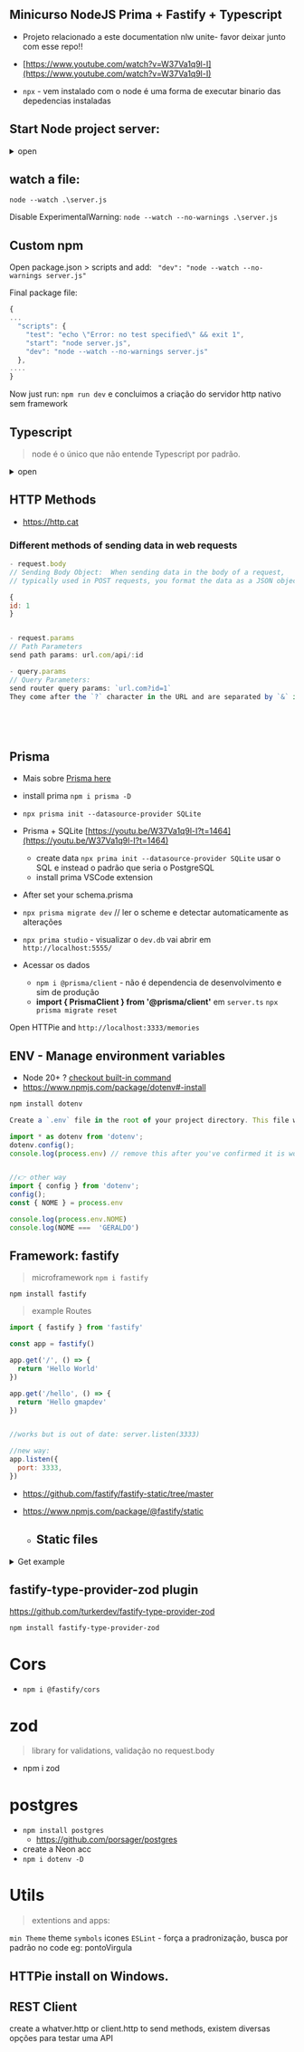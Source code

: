 ## Minicurso NodeJS  Prima + Fastify + Typescript


- Projeto relacionado a este documentation nlw unite- favor deixar junto com esse repo!!

- [https://www.youtube.com/watch?v=W37Va1q9l-I](https://www.youtube.com/watch?v=W37Va1q9l-I)


- `npx` - vem instalado com o node é uma forma de executar binario das depedencias instaladas

## Start Node project server:

<details>
<summary>open</summary>


- mkdir create a directory:
- cd <directory>
- use `code .` to open this `<directory in VSCODE>`
- start project: `npm init -y` -y para não fazer perguntas
- create a /src/server.js

Apenas o code abaixo vai gerar um erro de **import statement outside a module**

```js
import { createServer } from 'node:http'

const server = createServer(() => {
  console.log(`Hello`)
})

server.listen(3333)
```

open package.json e add `"type": "module"`

- Now run: `node server.js`
  no browser não vai carregar nada, porém observer a mensagem do console no terminal

```js
import { createServer } from 'node:http'

const server = createServer((resquest, response) => {
  console.log(`Hello`)

  response.write('Oi') //escreve a msn na tela
  return response.end() //finaliza a requisicao, evitando o loop
})

server.listen(3333)
```

Another minimalist way read html file

```js
import { createServer } from 'node:http'
import { readFile } from 'node:fs'

// Read the HTML file

const home = readFile('index.html', 'utf-8', (err, data) => {
  if (err) {
    console.error('Error reading HTML file:', err)
    return
  }
  startServer(data)
})

console.log(home)

// Function to start the server
function startServer(htmlContent) {
  const server = createServer((req, res) => {
    res.statusCode = 200
    res.setHeader('Content-Type', 'text/html')
    res.end(htmlContent)
  })

  server.listen(5555, () => {
    console.log('Server is running on port 5555')
  })
}
```

</details> 

## watch a file:

`node --watch .\server.js`

Disable ExperimentalWarning: `node --watch --no-warnings .\server.js`

## Custom npm

Open package.json > scripts and add:
` "dev": "node --watch --no-warnings server.js"`

Final package file:

```js
{
...
  "scripts": {
    "test": "echo \"Error: no test specified\" && exit 1",
    "start": "node server.js",
    "dev": "node --watch --no-warnings server.js"
  },
....
}
```

Now just run: `npm run dev` e concluimos a criação do servidor http nativo sem framework

## Typescript

> node é o único que não entende Typescript por padrão.

<details>
<summary>open</summary>


- **typescript**

  - `npm i typescript -D`
  - `-D` significa que se trata de uma dependencia a ser usada somente em ambiente de desenvolvimento, que quando estiver no ar em produção, essa dependencia vai ser inútil, considerando que o Node não entende Typescript, é preciso converter o code para Javascript no momento que for fazer deploy do app. Resumindo o TS não vai ser útil em production

- **@types/node**

  - `npm i @types/node -D` oferece habilidade para o TS endender que está dentro de um projeto Node e assim endender algumas coisas Global como a variável process.
  - `npx tsc --init` - create `tsconfig.json`
  - Go to https://github.com/tsconfig/bases?tab=readme-ov-file choose Node version and copy configs to tsconfig.json or install it copy and paste in all `tsconfig.json`
  - Manual run!
  - now just add a `"include": ["src"]` where is .ts files, but de modo geral tudo que é .ts vai ser convervito para .js.
    - now convert .ts to .js with `npx tsc`
    - now run with node this .js file

- tsx

  - `npm i tsx -D` - como o Node não entende ts, o tsx automatiza de ts para js e roda.
  - if you don't have create a `src/server.ts`
  - run: `npx tsx src/server.ts` remember `run binary - what binary - path to file
  - run & watch: `npx tsx watch src/server.ts`

- npm custom

  - short command add in <ins>package.json:</ins> não precisa adicionar npx do inicio
    `"dev": "tsx ./src/server.ts"`
  - watch mode add in **package.json**:` "dev": "tsx watch ./src/server.ts"`

- single command install typescript, @types and tsx: `npm i typescript @types/node tsx -D`

</details>


## HTTP Methods

- https://http.cat

### Different methods of sending data in web requests

```js
- request.body
// Sending Body Object:  When sending data in the body of a request,
// typically used in POST requests, you format the data as a JSON object.

{
id: 1
}


- request.params
// Path Parameters
send path params: url.com/api/:id

- query.params
// Query Parameters:
send router query params: `url.com?id=1`
They come after the `?` character in the URL and are separated by `&` if there are multiple parameters






```


## Prisma

- Mais sobre [Prisma here](https://www.youtube.com/watch?v=uApCW1gcpdE)

- install prima `npm i prisma -D` 
- `npx prisma init --datasource-provider SQLite`

- Prisma + SQLite [https://youtu.be/W37Va1q9l-I?t=1464](https://youtu.be/W37Va1q9l-I?t=1464) 


  - create data `npx prima init --datasource-provider SQLite` usar o SQL e instead o padrão que seria o PostgreSQL
  - install prima VSCode extension

- After set your schema.prisma
- `npx prisma migrate dev` // ler o scheme e detectar automaticamente as alterações
- `npx prima studio` - visualizar o `dev.db` vai abrir em `http://localhost:5555/`

- Acessar os dados
  - `npm i @prisma/client` - não é dependencia de desenvolvimento e sim de produção
  - **import { PrismaClient } from '@prisma/client'** em `server.ts`
    `npx prisma migrate reset`

Open HTTPie and `http://localhost:3333/memories`


## ENV - Manage environment variables

- Node 20+ ? [checkout built-in command](https://github.com/privatenumber/tsx/discussions/470)
- https://www.npmjs.com/package/dotenv#-install

```js
npm install dotenv

Create a `.env` file in the root of your project directory. This file will contain your environment variables in the format KEY=VALUE

import * as dotenv from 'dotenv';
dotenv.config();
console.log(process.env) // remove this after you've confirmed it is working


//👉 other way
import { config } from 'dotenv';
config();
const { NOME } = process.env

console.log(process.env.NOME)
console.log(NOME ===  'GERALDO')

```

## Framework: fastify

> microframework `npm i fastify`

`npm install fastify`

> example Routes

```js
import { fastify } from 'fastify'

const app = fastify()

app.get('/', () => {
  return 'Hello World'
})

app.get('/hello', () => {
  return 'Hello gmapdev'
})


//works but is out of date: server.listen(3333)

//new way:
app.listen({
  port: 3333,
})
```

- https://github.com/fastify/fastify-static/tree/master
- https://www.npmjs.com/package/@fastify/static


  - ## Static files

<details>
<summary>Get example</summary>

```js
import { fastify } from 'fastify'

import { createRequire } from 'module'
const require = createRequire(import.meta.url)
const path = require('path')

import { fileURLToPath } from 'url'
import { dirname } from 'path'

const __filename = fileURLToPath(import.meta.url)
const __dirname = dirname(__filename)
//import { DatabaseMemory } from './database-memory.js'
import { DatabasePostgres } from './database-postgres.js'

const server = fastify()

//const database = new DatabaseMemory()

const database = new DatabasePostgres()

// POST localhost:3333/videos
// PUT localhost:3333/videos/1

server.post('/videos', async (request, reply) => {
  const { title, description, duration } = request.body

  await database.create({
    /*  title: title,
    description: description,
    duration: duration, */
    title,
    description,
    duration,
  })

  //console.log(database.list())

  return reply.status(201).send()
})

const fastifyStatic = require('@fastify/static')

server.register(fastifyStatic, {
  root: path.join(__dirname, 'public'),
  prefix: '/public/',
  constraints: { host: 'example.com' },
})

server.get('/', (req, reply) => {
  reply.sendFile('index.html')
})

server.get('/videos', async (request) => {
  const search = request.query.search

  //console.log(search)
  const videos = await database.list(search)
  //console.log(videos)
  return videos
})

// Route Parameters

server.put('/videos/:id', async (request, reply) => {
  const videoid = request.params.id
  const { title, description, duration } = request.body

  await database.update(videoid, {
    title,
    description,
    duration,
  })
  return reply.status(204).send()
})

server.delete('/videos/:id', async (request, reply) => {
  const videoid = request.params.id

  await database.delete(videoid)

  return reply.status(204).send()
})

server.listen({
  host: '0.0.0.0',
  port: process.env.POST ?? 3333,
})
```

</details>

## fastify-type-provider-zod plugin

https://github.com/turkerdev/fastify-type-provider-zod

`npm install fastify-type-provider-zod`


# Cors

- `npm i @fastify/cors`


# zod
> library for validations, validação no request.body

- npm i zod


# postgres

- `npm install postgres`
  - https://github.com/porsager/postgres
- create a Neon acc
- `npm i dotenv -D`


# Utils 
> extentions and apps:

`min Theme` theme
`symbols` icones
`ESLint` - força a pradronização, busca por padrão no code eg: pontoVirgula

## HTTPie install on Windows.

## REST Client

create a whatver.http or client.http to send methods, existem diversas opções para testar uma API
